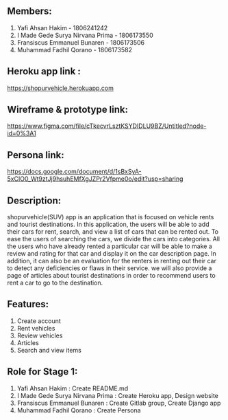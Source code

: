 ## Members:
1. Yafi Ahsan Hakim - 1806241242
2. I Made Gede Surya Nirvana Prima - 1806173550
3. Fransiscus Emmanuel Bunaren - 1806173506
4. Muhammad Fadhil Qorano - 1806173582

## Heroku app link : 
https://shopurvehicle.herokuapp.com

## Wireframe & prototype link:
https://www.figma.com/file/cTkecvrLsztKSYDIDLU9BZ/Untitled?node-id=0%3A1

## Persona link:
https://docs.google.com/document/d/1sBxSyA-5xCIO0_Wt9ztJj9hsuhEMfXgJZPr2Vfpme0o/edit?usp=sharing

## Description:
shopurvehicle(SUV) app is an application that is focused on vehicle rents and tourist destinations. In this application,
the users will be able to add their cars for rent, search, and view a list of cars that can be rented out. To ease the users
of searching the cars, we divide the cars into categories. All the users who have already rented a particular car will be able to
make a review and rating for that car and display it on the car description page. In addition, it can also be an evaluation for 
the renters in renting out their car to detect any deficiencies or flaws in their service. we will also provide a page of articles 
about tourist destinations in order to recommend users to rent a car to go to the destination.

## Features: 
1. Create account
2. Rent vehicles 
3. Review vehicles 
4. Articles
5. Search and view items

## Role for Stage 1:
1. Yafi Ahsan Hakim 				: Create README.md
2. I Made Gede Surya Nirvana Prima 	: Create Heroku app, Design website  
3. Fransiscus Emmanuel Bunaren 		: Create Gitlab group, Create Django app 
4. Muhammad Fadhil Qorano 			: Create Persona